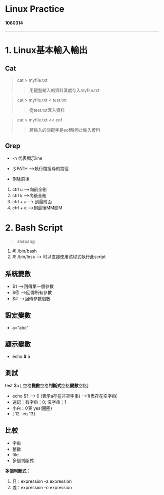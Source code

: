 # Linux Practice
#### 1080314
***
# 1. Linux基本輸入輸出
## Cat
> cat > myfile.txt
>>用鍵盤輸入的資料匯處存入myfile.txt

> cat > myfile.txt < test.txt
>>從test.txt匯入資料

> cat > myfile.txt << eof
>>若輸入的關鍵字是eof時停止輸入資料

## Grep

- -n 代表顯示line

- ＄PATH —>執行檔搜尋的路徑
- 刪除前後
1. ctrl u —>向前全刪
2. ctrl k —>向後全刪
3. ctrl + a —> 到最前面
4. ctrl + e —>到最後MM面M

# 2. Bash Script
> shebang
1. #! /bin/bash
2. #! /bin/less —> 可以直接使用該程式執行此script

## 系統變數
- $1 —>回傳第一個參數
- $@ —>回傳所有參數
- $# —>回傳參數個數
## 設定變數
- a=“abc"

## 顯示變數
- echo **$** a
## 測試
test $a
[ 空格**變數**空格**判斷式**空格**變數**空格]

- echo $? —> 0 (表示a存在非空字串)  —>1(表存在空字串)
- 速記：有字串：0; 沒字串：1 
- 小白：0表 yes(圈圈)
- [ 12 -eq 13]
## 比較
- 字串
- 整數
- file
- 多個判斷式

**多個判斷式：** 
1. 且：expression -a expression
2. 或：expression -o expression

